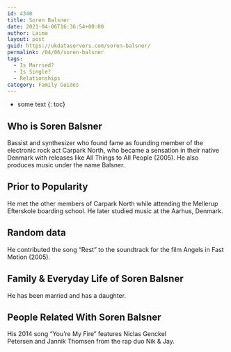 ```yaml
---
id: 4340
title: Soren Balsner
date: 2021-04-06T16:36:54+00:00
author: Laima
layout: post
guid: https://ukdataservers.com/soren-balsner/
permalink: /04/06/soren-balsner
tags:
  - Is Married?
  - Is Single?
  - Relationships
category: Family Guides
---
```


* some text
{: toc}


## Who is Soren Balsner
                  
                  
                  
Bassist and synthesizer who found fame as founding member of the electronic rock act Carpark North, who became a sensation in their native Denmark with releases like All Things to All People (2005). He also produces music under the name Balsner.
                  
              
            
              
            
                
                
                
## Prior to Popularity
                  
                  
                  
He met the other members of Carpark North while attending the Mellerup Efterskole boarding school. He later studied music at the Aarhus, Denmark.
                  
              
            
              
            
                
                
                
## Random data
                  
                  
                  
He contributed the song &#8220;Rest&#8221; to the soundtrack for the film Angels in Fast Motion (2005).
                  
              
            
              
            
                
                
                
## Family & Everyday Life of Soren Balsner
                  
                  
                  
He has been married and has a daughter.
                  
              
            
              
            
                
                
                
## People Related With Soren Balsner
                  
                  
                  
His 2014 song &#8220;You&#8217;re My Fire&#8221; features Niclas Genckel Petersen and Jannik Thomsen from the rap duo Nik & Jay.
                  
              
            
              
            
                
              
            
              
              
            
            
              
            
          
          
          